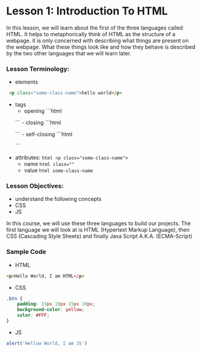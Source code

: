 # Lesson 1: Introduction To HTML

<p>
In this lesson, we will learn about the first of the three languages called HTML. It helps to metaphorically think of HTML as the structure of a webpage. it is only concerned with describing what things are present on the webpage. What these things look like and how they behave is described by the two other languages that we will learn later. 
</p>

### Lesson Terminology:
- elements 
```html
 <p class="some-class-name">hello world</p>
```
- tags
    - opening ```html 
    <p>
    ```
    - closing ```html </p>```
    - self-closing ```html <p/>```
- attributes: ```html <p class="some-class-name">```
    - name ```html class=""```
    - value ```html some-class-name```

### Lesson Objectives:
- understand the following concepts
- CSS
- JS

<p>
In this course, we will use these three languages to build our projects. The first language we will look at is HTML (Hypertext Markup Language), then CSS (Cascading Style Sheets) and finally Java Script A.K.A. (ECMA-Script)
</p>

### Sample Code
- HTML
```html
<p>Hello World, I am HTML</p>
```
- CSS
```css
.btn {
    padding: 15px 10px 15px 10px;
    background-color: yellow;
    color: #FFF;
}
```
- JS
```js
alert('Hellow World, I am JS')
```

